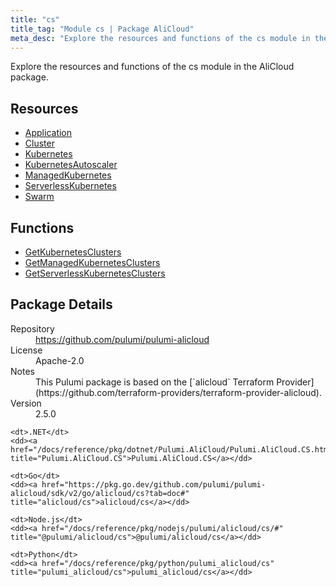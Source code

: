 ```yaml
---
title: "cs"
title_tag: "Module cs | Package AliCloud"
meta_desc: "Explore the resources and functions of the cs module in the AliCloud package."
---
```


<!-- WARNING: this file was generated by Pulumi Docs Generator. -->
<!-- Do not edit by hand unless you're certain you know what you are doing! -->

Explore the resources and functions of the cs module in the AliCloud package.

<h2 id="resources">Resources</h2>
<ul class="api">
    <li><a href="application" title="Application"><span class="symbol resource"></span>Application</a></li>
    <li><a href="cluster" title="Cluster"><span class="symbol resource"></span>Cluster</a></li>
    <li><a href="kubernetes" title="Kubernetes"><span class="symbol resource"></span>Kubernetes</a></li>
    <li><a href="kubernetesautoscaler" title="KubernetesAutoscaler"><span class="symbol resource"></span>KubernetesAutoscaler</a></li>
    <li><a href="managedkubernetes" title="ManagedKubernetes"><span class="symbol resource"></span>ManagedKubernetes</a></li>
    <li><a href="serverlesskubernetes" title="ServerlessKubernetes"><span class="symbol resource"></span>ServerlessKubernetes</a></li>
    <li><a href="swarm" title="Swarm"><span class="symbol resource"></span>Swarm</a></li>
</ul>

<h2 id="functions">Functions</h2>
<ul class="api">
    <li><a href="getkubernetesclusters" title="GetKubernetesClusters"><span class="symbol function"></span>GetKubernetesClusters</a></li>
    <li><a href="getmanagedkubernetesclusters" title="GetManagedKubernetesClusters"><span class="symbol function"></span>GetManagedKubernetesClusters</a></li>
    <li><a href="getserverlesskubernetesclusters" title="GetServerlessKubernetesClusters"><span class="symbol function"></span>GetServerlessKubernetesClusters</a></li>
</ul>

<h2 id="package-details">Package Details</h2>
<dl class="package-details">
	<dt>Repository</dt>
	<dd><a href="https://github.com/pulumi/pulumi-alicloud">https://github.com/pulumi/pulumi-alicloud</a></dd>
	<dt>License</dt>
	<dd>Apache-2.0</dd>
	<dt>Notes</dt>
	<dd>This Pulumi package is based on the [`alicloud` Terraform Provider](https://github.com/terraform-providers/terraform-provider-alicloud).</dd>
	<dt>Version</dt>
	<dd>2.5.0</dd>
</dl>



<dl class="tabular">

    <dt>.NET</dt>
    <dd><a href="/docs/reference/pkg/dotnet/Pulumi.AliCloud/Pulumi.AliCloud.CS.html" title="Pulumi.AliCloud.CS">Pulumi.AliCloud.CS</a></dd>

    <dt>Go</dt>
    <dd><a href="https://pkg.go.dev/github.com/pulumi/pulumi-alicloud/sdk/v2/go/alicloud/cs?tab=doc#" title="alicloud/cs">alicloud/cs</a></dd>

    <dt>Node.js</dt>
    <dd><a href="/docs/reference/pkg/nodejs/pulumi/alicloud/cs/#" title="@pulumi/alicloud/cs">@pulumi/alicloud/cs</a></dd>

    <dt>Python</dt>
    <dd><a href="/docs/reference/pkg/python/pulumi_alicloud/cs" title="pulumi_alicloud/cs">pulumi_alicloud/cs</a></dd>

</dl>

